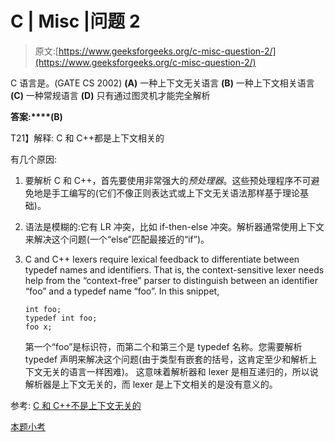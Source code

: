# C | Misc |问题 2

> 原文:[https://www.geeksforgeeks.org/c-misc-question-2/](https://www.geeksforgeeks.org/c-misc-question-2/)

C 语言是。(GATE CS 2002)
**(A)** 一种上下文无关语言
**(B)** 一种上下文相关语言
**(C)** 一种常规语言
**(D)** 只有通过图灵机才能完全解析

**答案:****(B)**

T21】解释: C 和 C++都是上下文相关的

有几个原因:

1.  要解析 C 和 C++，首先要使用非常强大的*预处理器*。这些预处理程序不可避免地是手工编写的(它们不像正则表达式或上下文无关语法那样基于理论基础)。
2.  语法是模糊的:它有 LR 冲突，比如 if-then-else 冲突。解析器通常使用上下文来解决这个问题(一个“else”匹配最接近的“if”)。
3.  C and C++ lexers require lexical feedback to differentiate between typedef names and identifiers. That is, the context-sensitive lexer needs help from the “context-free” parser to distinguish between an identifier “foo” and a typedef name “foo”. In this snippet,

    ```
    int foo;
    typedef int foo;
    foo x;
    ```

    第一个“foo”是标识符，而第二个和第三个是 typedef 名称。您需要解析 typedef 声明来解决这个问题(由于类型有嵌套的括号，这肯定至少和解析上下文无关的语言一样困难)。
    这意味着解析器和 lexer 是相互递归的，所以说解析器是上下文无关的，而 lexer 是上下文相关的是没有意义的。

参考: [C 和 C++不是上下文无关的](http://trevorjim.com/c-and-cplusplus-are-not-context-free/)

[本题小考](https://www.geeksforgeeks.org/c-language-2-gq/misc-gq/)